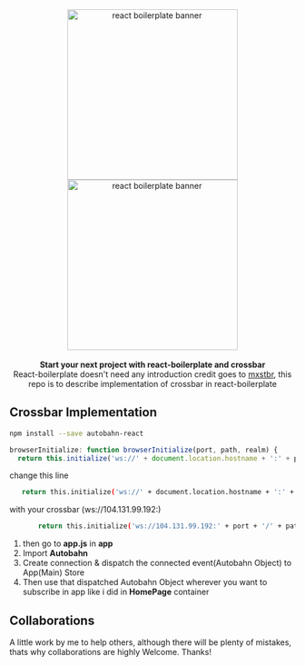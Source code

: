 <div align="center">
<img src="https://raw.githubusercontent.com/react-boilerplate/react-boilerplate-brand/master/assets/banner-metal-optimized.jpg" alt="react boilerplate banner" align="center" width="300px" />
<img src="http://startupexplainer.com/wp-content/uploads/2016/12/client_logo_crossbar.png" alt="react boilerplate banner" align="center" width="300px" />
</div>
<br/>
<div align="center"><strong>Start your next project with react-boilerplate and crossbar</strong></div>
<div align="center">React-boilerplate doesn't need any introduction credit goes to <a href="https://github.com/mxstbr" target="_blank">mxstbr</a>, this repo is to describe implementation of crossbar in react-boilerplate</div>

## Crossbar Implementation
 ```bash
 npm install --save autobahn-react
 ```


  ```js
browserInitialize: function browserInitialize(port, path, realm) {
    return this.initialize('ws://' + document.location.hostname + ':' + port + '/' + path,   realm);
```
change this line
 ```bash
    return this.initialize('ws://' + document.location.hostname + ':' + port + '/' + path, realm);
 ```
 with your crossbar (ws://104.131.99.192:)

 ```bash
        return this.initialize('ws://104.131.99.192:' + port + '/' + path, realm);
 ```
 1. then go to <strong>app.js</strong> in <strong>app</strong>
2. Import <strong>Autobahn</strong>
3. Create connection & dispatch the connected event(<italic>Autobahn Object</italic>) to App(Main) Store
4. Then use that dispatched <italic>Autobahn Object</italic> wherever you want to <italic>subscribe</italic> in app like i did in <strong>HomePage</strong> container

## Collaborations
A little work by me to help others, although there will be plenty of mistakes, thats why collaborations are highly Welcome. Thanks!

